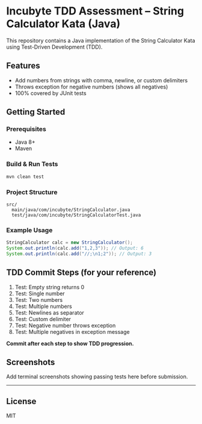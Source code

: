 # Incubyte TDD Assessment – String Calculator Kata (Java)

This repository contains a Java implementation of the String Calculator Kata using Test-Driven Development (TDD).

## Features

- Add numbers from strings with comma, newline, or custom delimiters
- Throws exception for negative numbers (shows all negatives)
- 100% covered by JUnit tests

## Getting Started

### Prerequisites

- Java 8+
- Maven

### Build & Run Tests

```bash
mvn clean test
```

### Project Structure

```
src/
  main/java/com/incubyte/StringCalculator.java
  test/java/com/incubyte/StringCalculatorTest.java
```

### Example Usage

```java
StringCalculator calc = new StringCalculator();
System.out.println(calc.add("1,2,3")); // Output: 6
System.out.println(calc.add("//;\n1;2")); // Output: 3
```

## TDD Commit Steps (for your reference)

1. Test: Empty string returns 0
2. Test: Single number
3. Test: Two numbers
4. Test: Multiple numbers
5. Test: Newlines as separator
6. Test: Custom delimiter
7. Test: Negative number throws exception
8. Test: Multiple negatives in exception message

**Commit after each step to show TDD progression.**

## Screenshots

Add terminal screenshots showing passing tests here before submission.

---

## License

MIT